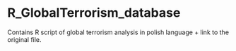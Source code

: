 # R_GlobalTerrorism_database
Contains R script of global terrorism analysis in polish language + link to the original file.
